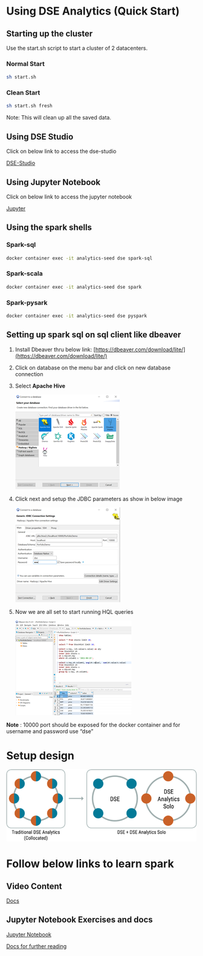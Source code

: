 # Using DSE Analytics (Quick Start)

## Starting up the cluster

Use the start.sh script to start a cluster of 2 datacenters.

### Normal Start

```bash
sh start.sh
```

### Clean Start

```bash
sh start.sh fresh
```

Note: This will clean up all the saved data.

## Using DSE Studio

Click on below link to access the dse-studio

[DSE-Studio](http://localhost:9091/)

## Using Jupyter Notebook

Click on below link to access the jupyter notebook

[Jupyter](http://localhost:8888/)

## Using the spark shells

### Spark-sql

```bash
docker container exec -it analytics-seed dse spark-sql
```

### Spark-scala

```bash
docker container exec -it analytics-seed dse spark
```

### Spark-pysark

```bash
docker container exec -it analytics-seed dse pyspark
```

## Setting up spark sql on sql client like dbeaver

1. Install Dbeaver thru below link:
   [https://dbeaver.com/download/lite/](https://dbeaver.com/download/lite/)
2. Click on database on the menu bar and click on new database connection
3. Select **Apache Hive**

   ![Hive Setup](./resources/images/hive-setup.png)
4. Click next and setup the JDBC parameters as show in below image

   ![Connection String](./resources/images/hive-uri.png)
5. Now we are all set to start running HQL queries

   ![HQL](./resources/images/hql.png)

**Note** : 10000 port should be exposed for the docker container and for username and password use “dse”

# Setup design

![Spark Setup](./resources/images/dse-collated.png)

# Follow below links to learn spark

## Video Content

[Docs](./resources/docs/video_materials.md)

## Jupyter Notebook Exercises and docs

[Jupyter Notebook](http://localhost:8888/tree/notebooks)

[Docs for further reading](./resources/docs/further.md)

